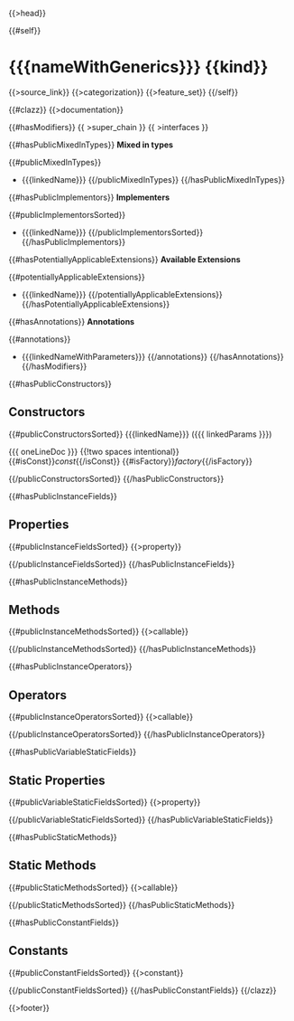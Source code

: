 {{>head}}

{{#self}}
# {{{nameWithGenerics}}} {{kind}}

{{>source_link}}
{{>categorization}}
{{>feature_set}}
{{/self}}

{{#clazz}}
{{>documentation}}

{{#hasModifiers}}
{{ >super_chain }}
{{ >interfaces }}

{{#hasPublicMixedInTypes}}
**Mixed in types**

{{#publicMixedInTypes}}
- {{{linkedName}}}
{{/publicMixedInTypes}}
{{/hasPublicMixedInTypes}}

{{#hasPublicImplementors}}
**Implementers**

{{#publicImplementorsSorted}}
- {{{linkedName}}}
{{/publicImplementorsSorted}}
{{/hasPublicImplementors}}

{{#hasPotentiallyApplicableExtensions}}
**Available Extensions**

{{#potentiallyApplicableExtensions}}
- {{{linkedName}}}
{{/potentiallyApplicableExtensions}}
{{/hasPotentiallyApplicableExtensions}}

{{#hasAnnotations}}
**Annotations**

{{#annotations}}
- {{{linkedNameWithParameters}}}
{{/annotations}}
{{/hasAnnotations}}
{{/hasModifiers}}

{{#hasPublicConstructors}}
## Constructors

{{#publicConstructorsSorted}}
{{{linkedName}}} ({{{ linkedParams }}})

{{{ oneLineDoc }}}  {{!two spaces intentional}}
{{#isConst}}_const_{{/isConst}} {{#isFactory}}_factory_{{/isFactory}}

{{/publicConstructorsSorted}}
{{/hasPublicConstructors}}

{{#hasPublicInstanceFields}}
## Properties

{{#publicInstanceFieldsSorted}}
{{>property}}

{{/publicInstanceFieldsSorted}}
{{/hasPublicInstanceFields}}

{{#hasPublicInstanceMethods}}
## Methods

{{#publicInstanceMethodsSorted}}
{{>callable}}

{{/publicInstanceMethodsSorted}}
{{/hasPublicInstanceMethods}}

{{#hasPublicInstanceOperators}}
## Operators

{{#publicInstanceOperatorsSorted}}
{{>callable}}

{{/publicInstanceOperatorsSorted}}
{{/hasPublicInstanceOperators}}

{{#hasPublicVariableStaticFields}}
## Static Properties

{{#publicVariableStaticFieldsSorted}}
{{>property}}

{{/publicVariableStaticFieldsSorted}}
{{/hasPublicVariableStaticFields}}

{{#hasPublicStaticMethods}}
## Static Methods

{{#publicStaticMethodsSorted}}
{{>callable}}

{{/publicStaticMethodsSorted}}
{{/hasPublicStaticMethods}}

{{#hasPublicConstantFields}}
## Constants

{{#publicConstantFieldsSorted}}
{{>constant}}

{{/publicConstantFieldsSorted}}
{{/hasPublicConstantFields}}
{{/clazz}}

{{>footer}}
